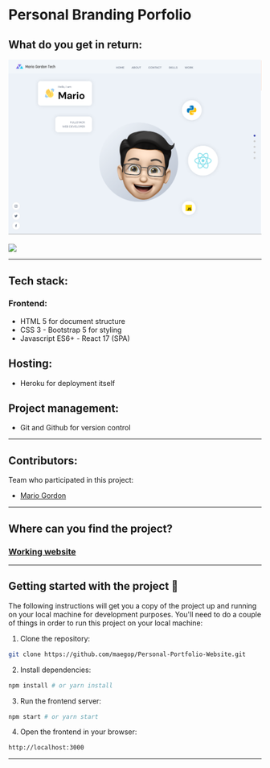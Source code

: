 # Personal Branding Porfolio

## What do you get in return:

![](./Personal-Brand-Web-Site.png)

<p><img align="center" src="./screenshot.gif" /></p>

---

## Tech stack:

### Frontend:

- HTML 5 for document structure
- CSS 3 - Bootstrap 5 for styling
- Javascript ES6+ - React 17 (SPA)

## Hosting:

- Heroku for deployment itself

## Project management:

- Git and Github for version control

---

## Contributors:

Team who participated in this project:

- [Mario Gordon](https://github.com/maegop)

---

## Where can you find the project?

### [Working website](http://no-country-c03-g57-frontend.herokuapp.com/)

---

## Getting started with the project 🚀

The following instructions will get you a copy of the project up and running on your local machine for development purposes.
You'll need to do a couple of things in order to run this project on your local machine:

1. Clone the repository:

```sh
git clone https://github.com/maegop/Personal-Portfolio-Website.git
```

2. Install dependencies:

```sh
npm install # or yarn install
```

3. Run the frontend server:

```sh
npm start # or yarn start
```

4. Open the frontend in your browser:

```sh
http://localhost:3000
```

---
